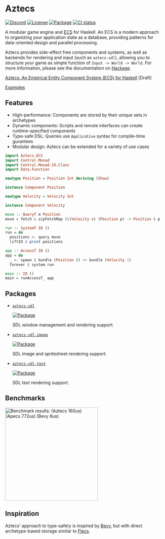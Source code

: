 # Aztecs

[![Discord](https://img.shields.io/discord/1306713440873877576.svg?label=&logo=discord&logoColor=ffffff&color=7389D8&labelColor=6A7EC2)](https://discord.gg/Hb7B3Qq4Xd)
[![License](https://img.shields.io/badge/license-BSD3-blue.svg)](https://github.com/aztecs-hs/aztecs/blob/main/LICENSE)
[![Package](https://img.shields.io/hackage/v/aztecs.svg)](https://hackage.haskell.org/package/aztecs)
[![CI status](https://github.com/aztecs-hs/aztecs/actions/workflows/ci.yml/badge.svg)](https://github.com/aztecs-hs/aztecs/actions)

A modular game engine and [ECS](https://en.wikipedia.org/wiki/Entity_component_system) for Haskell.
An ECS is a modern approach to organizing your application state as a database,
providing patterns for data-oriented design and parallel processing.

Aztecs provides side-effect free components and systems, as well as backends for rendering and input (such as `aztecs-sdl`), allowing you to structure your game as simple function of `Input -> World -> World`.
For more information, please see the documentation on [Hackage](https://hackage.haskell.org/package/aztecs/).

[Aztecs: An Empirical Entity Component System (ECS) for Haskell](https://github.com/aztecs-hs/paper) [Draft]

[Examples](https://github.com/aztecs-hs/examples)

## Features

- High-performance: Components are stored by their unique sets in archetypes
- Dynamic components: Scripts and remote interfaces can create runtime-specified components
- Type-safe DSL: Queries use `Applicative` syntax for compile-time gurantees
- Modular design: Aztecs can be extended for a variety of use cases

```hs
import Aztecs.ECS
import Control.Monad
import Control.Monad.IO.Class
import Data.Function

newtype Position = Position Int deriving (Show)

instance Component Position

newtype Velocity = Velocity Int

instance Component Velocity

move :: QueryT m Position
move = fetch & zipFetchMap (\(Velocity v) (Position p) -> Position $ p + v)

run :: SystemT IO ()
run = do
  positions <- query move
  liftIO $ print positions

app :: AccessT IO ()
app = do
  _ <- spawn $ bundle (Position 0) <> bundle (Velocity 1)
  forever $ system run

main :: IO ()
main = runAccessT_ app
```

## Packages

- [`aztecs-sdl`](https://github.com/aztecs-hs/aztecs-sdl)

  [![Package](https://img.shields.io/hackage/v/aztecs-sdl.svg)](https://hackage.haskell.org/package/aztecs-sdl)

  SDL window management and rendering support.

- [`aztecs-sdl-image`](https://github.com/aztecs-hs/aztecs-sdl-image)

  [![Package](https://img.shields.io/hackage/v/aztecs-sdl-image.svg)](https://hackage.haskell.org/package/aztecs-sdl-image)

  SDL image and spritesheet rendering support.

- [`aztecs-sdl-text`](https://github.com/aztecs-hs/aztecs-sdl-text)

  [![Package](https://img.shields.io/hackage/v/aztecs-sdl-text.svg)](https://hackage.haskell.org/package/aztecs-sdl-text)

  SDL text rendering support.

## Benchmarks

<img width=300 alt="Benchmark results:  (Aztecs 160us) (Apecs 772us)
(Bevy	8us)" src="https://github.com/user-attachments/assets/2bd8603d-284e-4cd1-a6de-dba8df8a19cb"/>

## Inspiration

Aztecs' approach to type-safety is inspired by [Bevy](https://github.com/bevyengine/bevy/),
but with direct archetype-based storage similar to [Flecs](https://github.com/SanderMertens/flecs).

